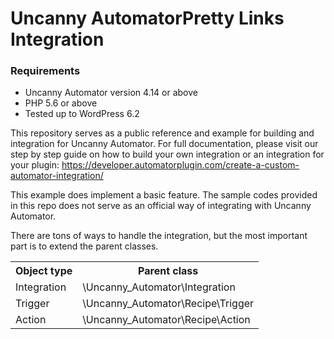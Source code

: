 # Uncanny AutomatorPretty Links Integration 
### Requirements
- Uncanny Automator version 4.14 or above
- PHP 5.6 or above
- Tested up to WordPress 6.2

This repository serves as a public reference and example for building and integration for Uncanny Automator. For full documentation, please visit our step by step guide on how to build your own integration or an integration for your plugin: https://developer.automatorplugin.com/create-a-custom-automator-integration/

This example does implement a basic feature. The sample codes provided in this repo does not serve as an official way of integrating with Uncanny Automator. 

There are tons of ways to handle the integration, but the most important part is to extend the parent classes.

<table>
<tr>
  <th>Object type</th>
  <th>Parent class</th>
</tr>
<tr>
  <td>Integration</td>
  <td>\Uncanny_Automator\Integration</td>
</tr>
<tr>
  <td>Trigger</td>
  <td>\Uncanny_Automator\Recipe\Trigger</td>
</tr>
<tr>
  <td>Action</td>
  <td>\Uncanny_Automator\Recipe\Action</td>
</tr>
</table>
